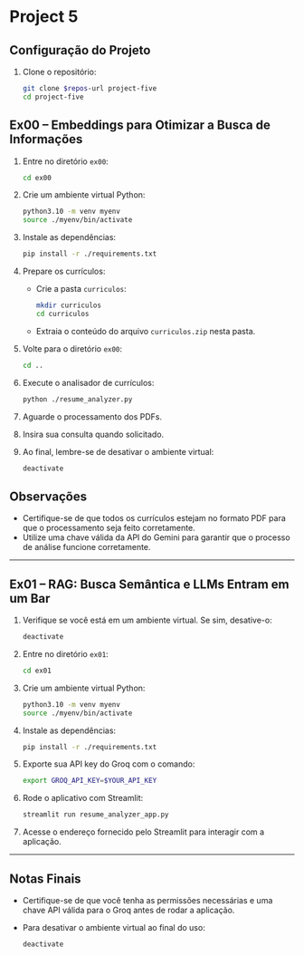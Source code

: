 # Project 5

## Configuração do Projeto

1. Clone o repositório:

   ```bash
   git clone $repos-url project-five
   cd project-five
   ```

## Ex00 – Embeddings para Otimizar a Busca de Informações

1. Entre no diretório `ex00`:

   ```bash
   cd ex00
   ```

2. Crie um ambiente virtual Python:

    ```bash
    python3.10 -m venv myenv
    source ./myenv/bin/activate
    ```

3. Instale as dependências:

   ```bash
   pip install -r ./requirements.txt
   ```

4. Prepare os currículos:

   - Crie a pasta `curriculos`:
   
     ```bash
     mkdir curriculos
     cd curriculos
     ```
   
   - Extraia o conteúdo do arquivo `curriculos.zip` nesta pasta.

5. Volte para o diretório `ex00`:

   ```bash
   cd ..
   ```

6. Execute o analisador de currículos:

   ```bash
   python ./resume_analyzer.py
   ```

7. Aguarde o processamento dos PDFs.

8. Insira sua consulta quando solicitado.

9. Ao final, lembre-se de desativar o ambiente virtual:

   ```bash
   deactivate
   ```

## Observações

- Certifique-se de que todos os currículos estejam no formato PDF para que o processamento seja feito corretamente.
- Utilize uma chave válida da API do Gemini para garantir que o processo de análise funcione corretamente.

---

## Ex01 – RAG: Busca Semântica e LLMs Entram em um Bar

1. Verifique se você está em um ambiente virtual. Se sim, desative-o:

   ```bash
   deactivate
   ```

2. Entre no diretório `ex01`:

   ```bash
   cd ex01
   ```

3. Crie um ambiente virtual Python:

   ```bash
   python3.10 -m venv myenv
   source ./myenv/bin/activate
   ```

4. Instale as dependências:

   ```bash
   pip install -r ./requirements.txt
   ```

5. Exporte sua API key do Groq com o comando:

   ```bash
   export GROQ_API_KEY=$YOUR_API_KEY
   ```

6. Rode o aplicativo com Streamlit:

   ```bash
   streamlit run resume_analyzer_app.py
   ```

7. Acesse o endereço fornecido pelo Streamlit para interagir com a aplicação.

---

## Notas Finais

- Certifique-se de que você tenha as permissões necessárias e uma chave API válida para o Groq antes de rodar a aplicação.
- Para desativar o ambiente virtual ao final do uso:

   ```bash
   deactivate
   ```
